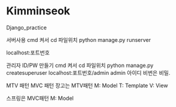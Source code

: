 # Kimminseok
Django_practice

서버사용
cmd 켜서 cd 파일위치
python manage.py runserver

localhost:포트번호

관리자 ID/PW 만들기
cmd 켜서 cd 파일위치
python manage.py createsuperuser
localhost:포트번호/admin 
admin 아이디 비번은 비밀.

MTV 패턴 MVC 패턴 
장고는 MTV패턴
M: Model
T: Template
V: View


스프링은 MVC패턴
M: Model
